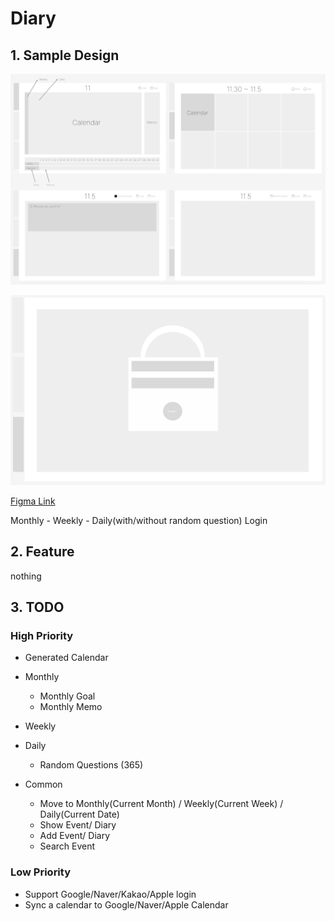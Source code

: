 # Diary

## 1. Sample Design

![Sample Image](https://github.com/98yejin/Diary/blob/main/Image/SampleImage.png?raw=true)

![Login Image](https://github.com/98yejin/Diary/blob/main/Image/Login.png?raw=true)

[Figma Link](https://www.figma.com/file/zhZznl2uJzEpXiKrisXVfi/Diary?node-id=0%3A1)

Monthly - Weekly - Daily(with/without random question)
Login

## 2. Feature

nothing

## 3. TODO

### High Priority

- Generated Calendar
- Monthly
  - Monthly Goal
  - Monthly Memo
- Weekly
- Daily
  - Random Questions (365)

- Common
  - Move to Monthly(Current Month) / Weekly(Current Week) / Daily(Current Date)  
  - Show Event/ Diary
  - Add Event/ Diary
  - Search Event

### Low Priority

- Support Google/Naver/Kakao/Apple login
- Sync a calendar to Google/Naver/Apple Calendar
